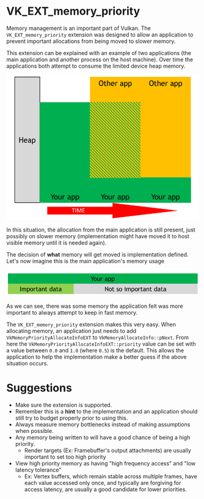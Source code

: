 # VK_EXT_memory_priority

Memory management is an important part of Vulkan. The `VK_EXT_memory_priority` extension was designed to allow an application to prevent important allocations from being moved to slower memory.

This extension can be explained with an example of two applications (the main application and another process on the host machine). Over time the applications both attempt to consume the limited device heap memory.

![VK_EXT_memory_priority_overview](images/VK_EXT_memory_priority_overview.png)

In this situation, the allocation from the main application is still present, just possibly on slower memory (implementation might have moved it to host visible memory until it is needed again).

The decision of **what** memory will get moved is implementation defined. Let's now imagine this is the main application's memory usage

![VK_EXT_memory_priority_app](images/VK_EXT_memory_priority_app.png)

As we can see, there was some memory the application felt was more important to always attempt to keep in fast memory.

The `VK_EXT_memory_priority` extension makes this very easy. When allocating memory, an application just needs to add `VkMemoryPriorityAllocateInfoEXT` to `VkMemoryAllocateInfo::pNext`. From here the `VkMemoryPriorityAllocateInfoEXT::priority` value can be set with a value between `0.0` and `1.0` (where `0.5`) is the default. This allows the application to help the implementation make a better guess if the above situation occurs.

# Suggestions

- Make sure the extension is supported.
- Remember this is a **hint** to the implementation and an application should still try to budget properly prior to using this.
- Always measure memory bottlenecks instead of making assumptions when possible.
- Any memory being written to will have a good chance of being a high priority.
    - Render targets (Ex: Framebuffer's output attachments) are usually important to set too high priority
- View high priority memory as having "high frequency access" and "low latency tolerance"
    - Ex: Vertex buffers, which remain stable across multiple frames, have each value accessed only once, and typically are forgiving for access latency, are usually a good candidate for lower priorities.